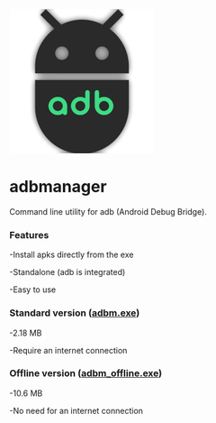 ![adbm logo](adbm.png)
# adbmanager

Command line utility for adb (Android Debug Bridge).

### Features

-Install apks directly from the exe

-Standalone (adb is integrated)

-Easy to use

### Standard version ([adbm.exe](https://github.com/baikil/adbmanager/blob/main/adbm.exe?raw=true))

-2.18 MB

-Require an internet connection

### Offline version ([adbm_offline.exe](https://github.com/baikil/adbmanager/blob/main/adbm_offline.exe?raw=true))

-10.6 MB

-No need for an internet connection
